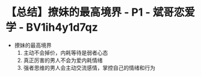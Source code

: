 # 【总结】撩妹的最高境界 - P1 - 斌哥恋爱学 - BV1ih4y1d7qz

-   撩妹的最高境界
    1.  主动不会掉价，内耗等待是弱者心态
    2.  真正厉害的男人不会为爱内耗情绪
    3.  强者思维的男人会主动交流感情，掌控自己的情绪和行为